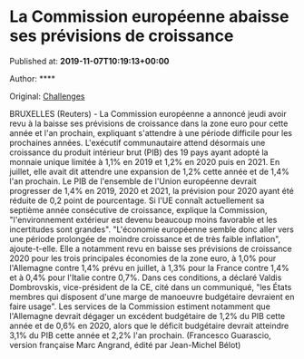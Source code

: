
# La Commission européenne abaisse ses prévisions de croissance

Published at: **2019-11-07T10:19:13+00:00**

Author: ****

Original: [Challenges](https://www.challenges.fr/top-news/la-commission-europeenne-abaisse-ses-previsions-de-croissance_683622)

BRUXELLES (Reuters) - La Commission européenne a annoncé jeudi avoir revu à la baisse ses prévisions de croissance dans la zone euro pour cette année et l'an prochain, expliquant s'attendre à une période difficile pour les prochaines années.
L'exécutif communautaire attend désormais une croissance du produit intérieur brut (PIB) des 19 pays ayant adopté la monnaie unique limitée à 1,1% en 2019 et 1,2% en 2020 puis en 2021.
En juillet, elle avait dit attendre une expansion de 1,2% cette année et de 1,4% l'an prochain.
Le PIB de l'ensemble de l'Union européenne devrait progresser de 1,4% en 2019, 2020 et 2021, la prévision pour 2020 ayant été réduite de 0,2 point de pourcentage.
Si l'UE connaît actuellement sa septième année consécutive de croissance, explique la Commission, "l'environnement extérieur est devenu beaucoup moins favorable et les incertitudes sont grandes".
"L'économie européenne semble donc aller vers une période prolongée de moindre croissance et de très faible inflation", ajoute-t-elle.
Elle a notamment revu en baisse ses prévisions de croissance 2020 pour les trois principales économies de la zone euro, à 1,0% pour l'Allemagne contre 1,4% prévu en juillet, à 1,3% pour la France contre 1,4% et à 0,4% pour l'Italie contre 0,7%.
Dans ces conditions, a déclaré Valdis Dombrovskis, vice-président de la CE, cité dans un communiqué, "les États membres qui disposent d'une marge de manoeuvre budgétaire devraient en faire usage".
Les services de la Commission estiment notamment que l'Allemagne devrait dégager un excédent budgétaire de 1,2% du PIB cette année et de 0,6% en 2020, alors que le déficit budgétaire devrait atteindre 3,1% du PIB cette année et 2,2% l'an prochain.
(Francesco Guarascio, version française Marc Angrand, édité par Jean-Michel Bélot)
